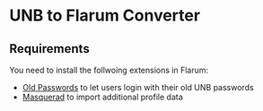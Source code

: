 # UNB to Flarum Converter

## Requirements

You need to install the follwoing extensions in Flarum:

  * [Old Passwords](https://discuss.flarum.org/d/8631-old-passwords) to let users login with their old UNB passwords 
  * [Masquerad](https://discuss.flarum.org/d/5791-masquerade-by-friendsofflarum-the-user-profile-builder) to import additional profile data
